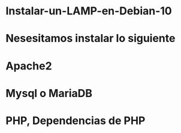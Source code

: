 # Instalar-un-LAMP-en-Debian-10
#	Nesesitamos instalar lo siguiente
#		Apache2
#		Mysql o MariaDB
#		PHP, Dependencias de PHP

